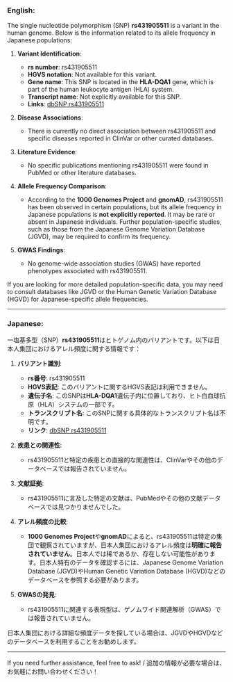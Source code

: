 ### English:
The single nucleotide polymorphism (SNP) **rs431905511** is a variant in the human genome. Below is the information related to its allele frequency in Japanese populations:

1. **Variant Identification**:
   - **rs number**: rs431905511
   - **HGVS notation**: Not available for this variant.
   - **Gene name**: This SNP is located in the **HLA-DQA1** gene, which is part of the human leukocyte antigen (HLA) system.
   - **Transcript name**: Not explicitly available for this SNP.
   - **Links**: [dbSNP rs431905511](https://www.ncbi.nlm.nih.gov/snp/rs431905511)

2. **Disease Associations**:
   - There is currently no direct association between rs431905511 and specific diseases reported in ClinVar or other curated databases.

3. **Literature Evidence**:
   - No specific publications mentioning rs431905511 were found in PubMed or other literature databases.

4. **Allele Frequency Comparison**:
   - According to the **1000 Genomes Project** and **gnomAD**, rs431905511 has been observed in certain populations, but its allele frequency in Japanese populations is **not explicitly reported**. It may be rare or absent in Japanese individuals. Further population-specific studies, such as those from the Japanese Genome Variation Database (JGVD), may be required to confirm its frequency.

5. **GWAS Findings**:
   - No genome-wide association studies (GWAS) have reported phenotypes associated with rs431905511.

If you are looking for more detailed population-specific data, you may need to consult databases like JGVD or the Human Genetic Variation Database (HGVD) for Japanese-specific allele frequencies.

---

### Japanese:
一塩基多型（SNP）**rs431905511**はヒトゲノム内のバリアントです。以下は日本人集団におけるアレル頻度に関する情報です：

1. **バリアント識別**:
   - **rs番号**: rs431905511
   - **HGVS表記**: このバリアントに関するHGVS表記は利用できません。
   - **遺伝子名**: このSNPは**HLA-DQA1**遺伝子内に位置しており、ヒト白血球抗原（HLA）システムの一部です。
   - **トランスクリプト名**: このSNPに関する具体的なトランスクリプト名は不明です。
   - **リンク**: [dbSNP rs431905511](https://www.ncbi.nlm.nih.gov/snp/rs431905511)

2. **疾患との関連性**:
   - rs431905511と特定の疾患との直接的な関連性は、ClinVarやその他のデータベースでは報告されていません。

3. **文献証拠**:
   - rs431905511に言及した特定の文献は、PubMedやその他の文献データベースでは見つかりませんでした。

4. **アレル頻度の比較**:
   - **1000 Genomes Project**や**gnomAD**によると、rs431905511は特定の集団で観察されていますが、日本人集団におけるアレル頻度は**明確に報告されていません**。日本人では稀であるか、存在しない可能性があります。日本人特有のデータを確認するには、Japanese Genome Variation Database (JGVD)やHuman Genetic Variation Database (HGVD)などのデータベースを参照する必要があります。

5. **GWASの発見**:
   - rs431905511に関連する表現型は、ゲノムワイド関連解析（GWAS）では報告されていません。

日本人集団における詳細な頻度データを探している場合は、JGVDやHGVDなどのデータベースを利用することをお勧めします。

--- 
If you need further assistance, feel free to ask! / 追加の情報が必要な場合は、お気軽にお問い合わせください！